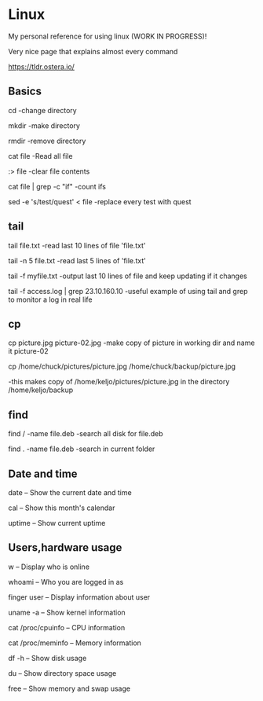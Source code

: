 # Linux
My personal reference for using linux
(WORK IN PROGRESS)!

Very nice page that explains almost every command

https://tldr.ostera.io/

## Basics

cd -change directory

mkdir -make directory

rmdir -remove directory

cat file -Read all file

:> file -clear file contents

cat file | grep -c "if" -count ifs

sed -e 's/test/quest' < file  -replace every test with quest


## tail

tail file.txt       -read last 10 lines of file 'file.txt'

tail -n 5 file.txt  -read last 5 lines of 'file.txt'

tail -f myfile.txt  -output last 10 lines of file and keep updating if it changes

tail -f access.log | grep 23.10.160.10  -useful example of using tail and grep to monitor a log in real life


## cp

cp picture.jpg picture-02.jpg -make copy of picture in working dir and name it picture-02

cp /home/chuck/pictures/picture.jpg /home/chuck/backup/picture.jpg

-this makes copy of /home/keljo/pictures/picture.jpg in the directory /home/keljo/backup

## find

find / -name file.deb -search all disk for file.deb

find . -name file.deb -search in current folder

## Date and time

date – Show the current date and time

cal – Show this month's calendar

uptime – Show current uptime

## Users,hardware usage

w – Display who is online

whoami – Who you are logged in as

finger user – Display information about user

uname -a – Show kernel information

cat /proc/cpuinfo – CPU information

cat /proc/meminfo – Memory information

df -h – Show disk usage

du – Show directory space usage

free – Show memory and swap usage
